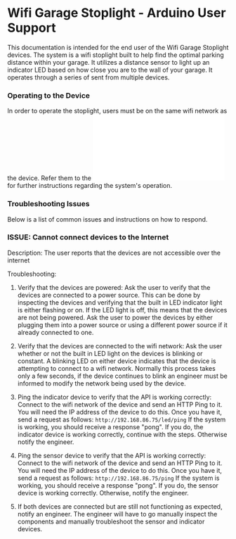 # Wifi Garage Stoplight - Arduino User Support

This documentation is intended for the end user of the Wifi Garage Stoplight devices.
The system is a wifi stoplight built to help find the optimal parking distance within your garage.  It utilizes a distance sensor to light up an indicator LED based on how close you are to the wall of your garage.  It operates through a series of sent from multiple devices.

### Operating to the Device ###

In order to operate the stoplight, users must be on the same wifi network as the device.  Refer them to the ![End User Documentation](./end_user_doc.md) for further instructions regarding the system's operation.

### Troubleshooting Issues ###

Below is a list of common issues and instructions on how to respond.

### ISSUE: Cannot connect devices to the Internet ###

Description: The user reports that the devices are not accessible over the internet

Troubleshooting:
1. Verify that the devices are powered: Ask the user to verify that the devices are connected to a power source.  This can be done by inspecting the devices and verifying that the built in LED indicator light is either flashing or on.  If the LED light is off, this means that the devices are not being powered. Ask the user to power the devices by either plugging them into a power source or using a different power source if it already connected to one.

2. Verify that the devices are connected to the wifi network: Ask the user whether or not the built in LED light on the devices is blinking or constant.  A blinking LED on either device indicates that the device is attempting to connect to a wifi network.  Normally this process takes only a few seconds, if the device continues to blink an engineer must be informed to modify the network being used by the device.

3. Ping the indicator device to verify that the API is working correctly: Connect to the wifi network of the device and send an HTTP Ping to it.  You will need the IP address of the device to do this.  Once you have it, send a request as follows:
`http://192.168.86.75/led/ping`
If the system is working, you should receive a response "pong".  If you do, the indicator device is working correctly, continue with the steps.  Otherwise notify the engineer.

4. Ping the sensor device to verify that the API is working correctly: Connect to the wifi network of the device and send an HTTP Ping to it.  You will need the IP address of the device to do this.  Once you have it, send a request as follows:
`http://192.168.86.75/ping`
If the system is working, you should receive a response "pong".  If you do, the sensor device is working correctly.  Otherwise, notify the engineer.

4. If both devices are connected but are still not functioning as expected, notify an engineer.  The engineer will have to go manually inspect the components and manually troubleshoot the sensor and indicator devices.